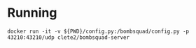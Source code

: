# Running
`docker run -it -v ${PWD}/config.py:/bombsquad/config.py -p 43210:43210/udp clete2/bombsquad-server`
